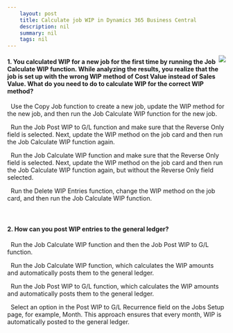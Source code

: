 ```yaml
---
    layout: post
    title: Calculate job WIP in Dynamics 365 Business Central  
    description: nil
    summary: nil
    tags: nil
---
```



 <a target="_blank" href="https://docs.microsoft.com/en-us/learn/modules/calculate-job-wip/6-check/"><i class="fas fa-external-link-alt"></i> </a>
 <img align="right" src="https://docs.microsoft.com/en-us/learn/achievements/calculate-job-wip.svg">
####  1. You calculated WIP for a new job for the first time by running the Job Calculate WIP function. While analyzing the results, you realize that the job is set up with the wrong WIP method of Cost Value instead of Sales Value. What do you need to do to calculate WIP for the correct WIP method?


<i class='far fa-square'></i> &nbsp;&nbsp;Use the Copy Job function to create a new job, update the WIP method for the new job, and then run the Job Calculate WIP function for the new job.

<i class='far fa-square'></i> &nbsp;&nbsp;Run the Job Post WIP to G/L function and make sure that the Reverse Only field is selected. Next, update the WIP method on the job card and then run the Job Calculate WIP function again.

<i class='far fa-square'></i> &nbsp;&nbsp;Run the Job Calculate WIP function and make sure that the Reverse Only field is selected. Next, update the WIP method on the job card and then run the Job Calculate WIP function again, but without the Reverse Only field selected.

<i class='fas fa-check-square' style='color: Dodgerblue;'></i> &nbsp;&nbsp;Run the Delete WIP Entries function, change the WIP method on the job card, and then run the Job Calculate WIP function.
<br />
<br />
<br />

####  2. How can you post WIP entries to the general ledger?


<i class='fas fa-check-square' style='color: Dodgerblue;'></i> &nbsp;&nbsp;Run the Job Calculate WIP function and then the Job Post WIP to G/L function.

<i class='far fa-square'></i> &nbsp;&nbsp;Run the Job Calculate WIP function, which calculates the WIP amounts and automatically posts them to the general ledger.

<i class='far fa-square'></i> &nbsp;&nbsp;Run the Job Post WIP to G/L function, which calculates the WIP amounts and automatically posts them to the general ledger.

<i class='far fa-square'></i> &nbsp;&nbsp;Select an option in the Post WIP to G/L Recurrence field on the Jobs Setup page, for example, Month. This approach ensures that every month, WIP is automatically posted to the general ledger.
<br />
<br />
<br />
